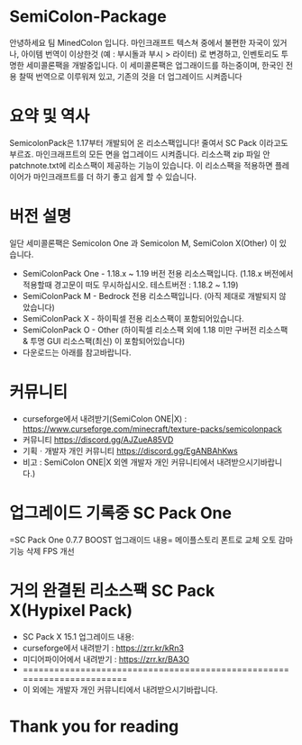 # SemiColon-Package
안녕하세요 팀 MinedColon 입니다. 
마인크래프트 텍스쳐 중에서 불편한 자국이 있거나, 아이템 번역이 이상한것 (예 : 부시돌과 부시 > 라이터) 로 변경하고, 인벤토리도 투명한 세미콜론팩을 개발중입니다. 
이 세미콜론팩은 업그래이드를 하는중이며, 한국인 전용 찰떡 번역으로 이루워져 있고, 기존의 것을 더 업그레이드 시켜줍니다
# 요약 및 역사
SemicolonPack은 1.17부터 개발되어 온 리소스팩입니다!
줄여서 SC Pack 이라고도 부르죠.
마인크래프트의 모든 면을 업그레이드 시켜줍니다.
리소스팩 zip 파일 안 patchnote.txt에 리소스팩이 제공하는 기능이 있습니다.
이 리소스팩을 적용하면 플레이어가 마인크래프트를 더 하기 좋고 쉽게 할 수 있습니다.
# 버전 설명
일단 세미콜론팩은 Semicolon One 과 Semicolon M, SemiColon X(Other) 이 있습니다.
- SemiColonPack One - 1.18.x ~ 1.19 버전 전용 리소스팩입니다. (1.18.x 버전에서 적용할때 경고문이 떠도 무시하십시오. 테스트버전 : 1.18.2 ~ 1.19) 
- SemiColonPack M - Bedrock 전용 리소스팩입니다. (아직 제대로 개발되지 않았습니다) 
- SemiColonPack X - 하이픽셀 전용 리소스팩이 포함되어있습니다.
- SemiColonPack O - Other (하이픽셀 리소스팩 외에 1.18 미만 구버전 리소스팩 & 투명 GUI 리소스팩(최신) 이 포함되어있습니다)
- 다운로드는 아래를 참고바랍니다.
# 커뮤니티
- curseforge에서 내려받기(SemiColon ONE|X) : https://www.curseforge.com/minecraft/texture-packs/semicolonpack
- 커뮤니티 https://discord.gg/AJZueA85VD
- 기획ㆍ개발자 개인 커뮤니티 https://discord.gg/EgANBAhKws
- 비고 : SemiColon ONE|X 외엔 개발자 개인 커뮤니티에서 내려받으시기바랍니다.)
# 업그레이드 기록중 SC Pack One
=SC Pack One 0.7.7 BOOST 업그래이드 내용=
메이플스토리 폰트로 교체
오토 감마 기능 삭제
FPS 개선

# 거의 완결된 리소스팩 SC Pack X(Hypixel Pack)
- SC Pack X 15.1 업그레이드 내용:
- curseforge에서 내려받기 : https://zrr.kr/kRn3
- 미디어파이어에서 내려받기 : https://zrr.kr/BA3O
- =======================================================================
- 이 외에는 개발자 개인 커뮤니티에서 내려받으시기바랍니다.
# Thank you for reading
